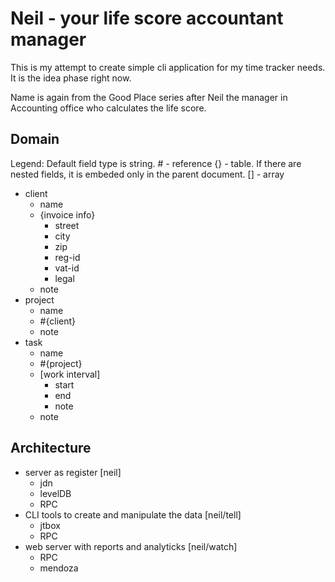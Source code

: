 # Neil - your life score accountant manager

This is my attempt to create simple cli application for my time tracker needs.
It is the idea phase right now.

Name is again from the Good Place series after Neil the manager in Accounting
office who calculates the life score.

## Domain

Legend:
Default field type is string.
\# - reference
{} - table. If there are nested fields, it is embeded only in the parent document.
[] - array

- client
  - name
  - {invoice info}
    - street
    - city
    - zip
    - reg-id
    - vat-id
    - legal
  - note
- project
  - name
  - #{client}
  - note
- task
  - name
  - #{project}
  - [work interval]
    - start
    - end
    - note
  - note

## Architecture

- server as register [neil]
  - jdn
  - levelDB
  - RPC
- CLI tools to create and manipulate the data [neil/tell]
  - jtbox
  - RPC
- web server with reports and analyticks [neil/watch]
  - RPC
  - mendoza
